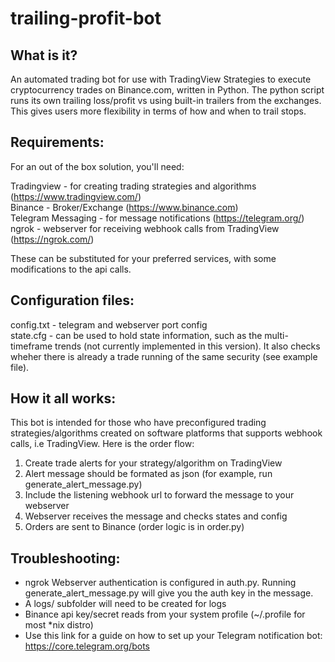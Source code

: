 # trailing-profit-bot
## What is it?

An automated trading bot for use with TradingView Strategies to execute cryptocurrency trades on Binance.com, written in Python. The python script runs its own trailing loss/profit vs using built-in trailers from the exchanges.  This gives users more flexibility in terms of how and when to trail stops. 

## Requirements:

For an out of the box solution, you'll need:

Tradingview - for creating trading strategies and algorithms (https://www.tradingview.com/) \
Binance - Broker/Exchange (https://www.binance.com) \
Telegram Messaging - for message notifications (https://telegram.org/) \
ngrok - webserver for receiving webhook calls from TradingView (https://ngrok.com/)

These can be substituted for your preferred services, with some modifications to the api calls.  

## Configuration files:

config.txt - telegram and webserver port config \
state.cfg - can be used to hold state information, such as the multi-timeframe trends (not currently implemented in this version).  It also checks wheher there is already a trade running of the same security (see example file).

## How it all works:

This bot is intended for those who have preconfigured trading strategies/algorithms created on software platforms that supports webhook calls, i.e TradingView.  Here is the order flow:

1. Create trade alerts for your strategy/algorithm on TradingView
2. Alert message should be formated as json (for example, run generate_alert_message.py) 
3. Include the listening webhook url to forward the message to your webserver
4. Webserver receives the message and checks states and config
5. Orders are sent to Binance (order logic is in order.py) 

## Troubleshooting:

- ngrok Webserver authentication is configured in auth.py.  Running generate_alert_message.py will give you the auth key in the message.
- A logs/ subfolder will need to be created for logs
- Binance api key/secret reads from your system profile (~/.profile for most *nix distro)
- Use this link for a guide on how to set up your Telegram notification bot: https://core.telegram.org/bots
